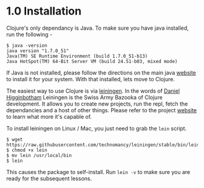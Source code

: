 # 1.0 Installation

Clojure's only dependancy is Java. To make sure you have java installed, run the following -

```
$ java -version
java version "1.7.0_51"
Java(TM) SE Runtime Environment (build 1.7.0_51-b13)
Java HotSpot(TM) 64-Bit Server VM (build 24.51-b03, mixed mode)
```

If Java is not installed, please follow the directions on the main java [website]() to install it for your system. With that installed, lets move to Clojure.

The easiest way to use Clojure is via [leiningen](http://leiningen.org/). In the words of [Daniel Higginbotham](http://www.flyingmachinestudios.com/) Leiningen is the Swiss Army Bazooka of Clojure development. It allows you to create new projects, run the repl, fetch the dependancies and a host of other things. Please refer to the project [website](http://leiningen.org) to learn what more it's capable of.

To install leiningen on Linux / Mac, you just need to grab the `lein` script.

```
$ wget https://raw.githubusercontent.com/technomancy/leiningen/stable/bin/lein
$ chmod +x lein
$ mv lein /usr/local/bin
$ lein
```

This causes the package to self-install. Run `lein -v` to make sure you are ready for the subsequent lessons.
